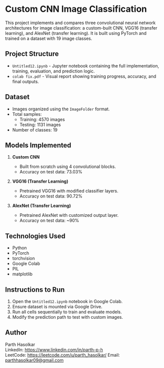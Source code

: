 # Custom CNN Image Classification

This project implements and compares three convolutional neural network architectures for image classification: a custom-built CNN, VGG16 (transfer learning), and AlexNet (transfer learning). It is built using PyTorch and trained on a dataset with 19 image classes.

## Project Structure

- `Untitled12.ipynb` - Jupyter notebook containing the full implementation, training, evaluation, and prediction logic.
- `colab fix.pdf` - Visual report showing training progress, accuracy, and final outputs.

## Dataset

- Images organized using the `ImageFolder` format.
- Total samples:  
  - Training: 4570 images  
  - Testing: 1131 images  
- Number of classes: 19

## Models Implemented

1. **Custom CNN**  
   - Built from scratch using 4 convolutional blocks.
   - Accuracy on test data: 73.03%

2. **VGG16 (Transfer Learning)**  
   - Pretrained VGG16 with modified classifier layers.
   - Accuracy on test data: 90.72%

3. **AlexNet (Transfer Learning)**  
   - Pretrained AlexNet with customized output layer.
   - Accuracy on test data: ~90%

## Technologies Used

- Python
- PyTorch
- torchvision
- Google Colab
- PIL
- matplotlib

## Instructions to Run

1. Open the `Untitled12.ipynb` notebook in Google Colab.
2. Ensure dataset is mounted via Google Drive.
3. Run all cells sequentially to train and evaluate models.
4. Modify the prediction path to test with custom images.

## Author

Parth Hasolkar  
LinkedIn: https://www.linkedin.com/in/parth-p-h  
LeetCode: https://leetcode.com/u/parth_hasolkar/
Email: parthhasolkar09@gmail.com

